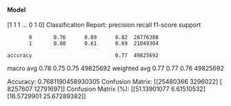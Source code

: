 #### Model
[1 1 1 ... 0 1 0]
Classification Report:
              precision    recall  f1-score   support

           0       0.76      0.89      0.82  28776388
           1       0.80      0.61      0.69  21049304

    accuracy                           0.77  49825692
   macro avg       0.78      0.75      0.75  49825692
weighted avg       0.77      0.77      0.76  49825692

Accuracy: 0.7681190458930305
Confusion Matrix:
[[25480366  3296022]
 [ 8257607 12791697]]
Confusion Matrix (%):
[[51.13901077  6.61510532]
 [16.5729901  25.67289382]]
